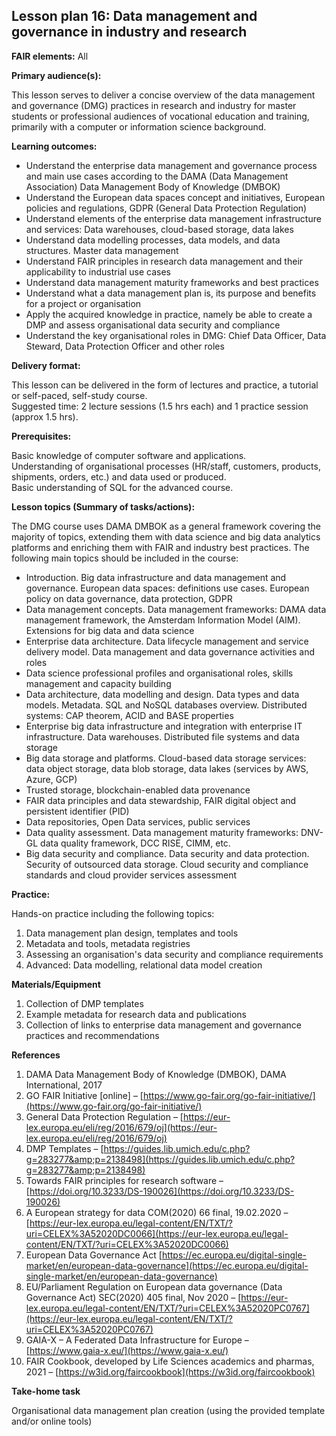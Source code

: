 ## Lesson plan 16: Data management and governance in industry and research

**FAIR elements:** All

**Primary audience(s):**

This lesson serves to deliver a concise overview of the data management and governance (DMG) practices in research and industry for master students or professional audiences of vocational education and training, primarily with a computer or information science background.

**Learning outcomes:**

- Understand the enterprise data management and governance process and main use cases according to the DAMA (Data Management Association) Data Management Body of Knowledge (DMBOK)
- Understand the European data spaces concept and initiatives, European policies and regulations, GDPR (General Data Protection Regulation)
- Understand elements of the enterprise data management infrastructure and services: Data warehouses, cloud-based storage, data lakes
- Understand data modelling processes, data models, and data structures. Master data management
- Understand FAIR principles in research data management and their applicability to industrial use cases
- Understand data management maturity frameworks and best practices
- Understand what a data management plan is, its purpose and benefits for a project or organisation
- Apply the acquired knowledge in practice, namely be able to create a DMP and assess organisational data security and compliance
- Understand the key organisational roles in DMG: Chief Data Officer, Data Steward, Data Protection Officer and other roles

**Delivery format:**

This lesson can be delivered in the form of lectures and practice, a tutorial or self-paced, self-study course.  
Suggested time: 2 lecture sessions (1.5 hrs each) and 1 practice session (approx 1.5 hrs).

**Prerequisites:**

Basic knowledge of computer software and applications.  
Understanding of organisational processes (HR/staff, customers, products, shipments, orders, etc.) and data used or produced.  
Basic understanding of SQL for the advanced course.

**Lesson topics (Summary of tasks/actions):**

The DMG course uses DAMA DMBOK as a general framework covering the majority of topics, extending them with data science and big data analytics platforms and enriching them with FAIR and industry best practices. The following main topics should be included in the course:

- Introduction. Big data infrastructure and data management and governance. European data spaces: definitions use cases. European policy on data governance, data protection, GDPR
- Data management concepts. Data management frameworks: DAMA data management framework, the Amsterdam Information Model (AIM). Extensions for big data and data science
- Enterprise data architecture. Data lifecycle management and service delivery model. Data management and data governance activities and roles
- Data science professional profiles and organisational roles, skills management and capacity building
- Data architecture, data modelling and design. Data types and data models. Metadata. SQL and NoSQL databases overview. Distributed systems: CAP theorem, ACID and BASE properties
- Enterprise big data infrastructure and integration with enterprise IT infrastructure. Data warehouses. Distributed file systems and data storage
- Big data storage and platforms. Cloud-based data storage services: data object storage, data blob storage, data lakes (services by AWS, Azure, GCP)
- Trusted storage, blockchain-enabled data provenance
- FAIR data principles and data stewardship, FAIR digital object and persistent identifier (PID)
- Data repositories, Open Data services, public services
- Data quality assessment. Data management maturity frameworks: DNV-GL data quality framework, DCC RISE, CIMM, etc.
- Big data security and compliance. Data security and data protection. Security of outsourced data storage. Cloud security and compliance standards and cloud provider services assessment

**Practice:**

Hands-on practice including the following topics:

1. Data management plan design, templates and tools
2. Metadata and tools, metadata registries
3. Assessing an organisation&#39;s data security and compliance requirements
4. Advanced: Data modelling, relational data model creation

**Materials/Equipment**

1. Collection of DMP templates
2. Example metadata for research data and publications
3. Collection of links to enterprise data management and governance practices and recommendations

**References**

1. DAMA Data Management Body of Knowledge (DMBOK), DAMA International, 2017
2. GO FAIR Initiative [online] – [https://www.go-fair.org/go-fair-initiative/](https://www.go-fair.org/go-fair-initiative/)
3. General Data Protection Regulation – [https://eur-lex.europa.eu/eli/reg/2016/679/oj](https://eur-lex.europa.eu/eli/reg/2016/679/oj)
4. DMP Templates – [https://guides.lib.umich.edu/c.php?g=283277&amp;p=2138498](https://guides.lib.umich.edu/c.php?g=283277&amp;p=2138498)
5. Towards FAIR principles for research software – [https://doi.org/10.3233/DS-190026](https://doi.org/10.3233/DS-190026)
6. A European strategy for data COM(2020) 66 final, 19.02.2020 – [https://eur-lex.europa.eu/legal-content/EN/TXT/?uri=CELEX%3A52020DC0066](https://eur-lex.europa.eu/legal-content/EN/TXT/?uri=CELEX%3A52020DC0066)
7. European Data Governance Act [https://ec.europa.eu/digital-single-market/en/european-data-governance](https://ec.europa.eu/digital-single-market/en/european-data-governance)
8. EU/Parliament Regulation on European data governance (Data Governance Act) SEC(2020) 405 final, Nov 2020 – [https://eur-lex.europa.eu/legal-content/EN/TXT/?uri=CELEX%3A52020PC0767](https://eur-lex.europa.eu/legal-content/EN/TXT/?uri=CELEX%3A52020PC0767)
9. GAIA-X – A Federated Data Infrastructure for Europe – [https://www.gaia-x.eu/](https://www.gaia-x.eu/)
10. FAIR Cookbook, developed by Life Sciences academics and pharmas, 2021 – [https://w3id.org/faircookbook](https://w3id.org/faircookbook)

**Take-home task**

Organisational data management plan creation (using the provided template and/or online tools)
